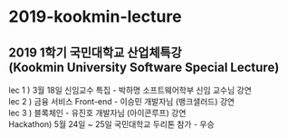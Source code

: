 # 2019-kookmin-lecture
2019 1학기 국민대학교 산업체특강</br>(Kookmin University Software Special Lecture)</br>
---------------------------------------------------------------------------------
lec 1 ) 3월 18일 신임교수 특집 - 박하명 소프트웨어학부 신임 교수님 강연</br>
lec 2 ) 금융 서비스 Front-end - 이승민 개발자님 (뱅크샐러드) 강연</br>
lec 3 ) 블록체인 - 유진호 개발자님 (아이콘루프) 강연</br>
Hackathon) 5월 24일 ~ 25일 국민대학교 두리톤 참가 - 우승</br>
